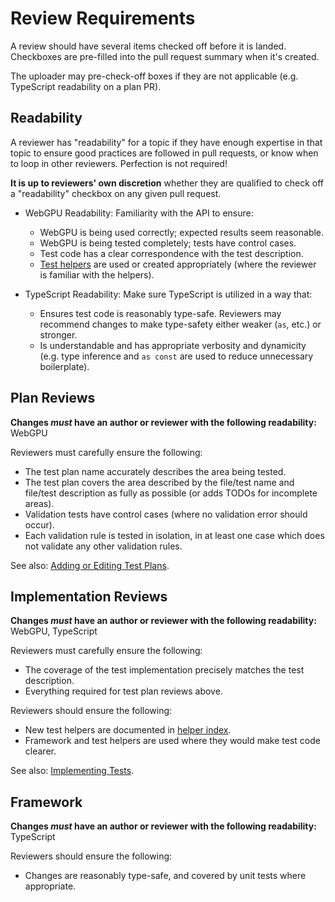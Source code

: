 # Review Requirements

A review should have several items checked off before it is landed.
Checkboxes are pre-filled into the pull request summary when it's created.

The uploader may pre-check-off boxes if they are not applicable
(e.g. TypeScript readability on a plan PR).

## Readability

A reviewer has "readability" for a topic if they have enough expertise in that topic to ensure
good practices are followed in pull requests, or know when to loop in other reviewers.
Perfection is not required!

**It is up to reviewers' own discretion** whether they are qualified to check off a
"readability" checkbox on any given pull request.

- WebGPU Readability: Familiarity with the API to ensure:

    - WebGPU is being used correctly; expected results seem reasonable.
    - WebGPU is being tested completely; tests have control cases.
    - Test code has a clear correspondence with the test description.
    - [Test helpers](./helper_index.txt) are used or created appropriately
      (where the reviewer is familiar with the helpers).

- TypeScript Readability: Make sure TypeScript is utilized in a way that:

    - Ensures test code is reasonably type-safe.
      Reviewers may recommend changes to make type-safety either weaker (`as`, etc.) or stronger.
    - Is understandable and has appropriate verbosity and dynamicity
      (e.g. type inference and `as const` are used to reduce unnecessary boilerplate).

## Plan Reviews

**Changes *must* have an author or reviewer with the following readability:** WebGPU

Reviewers must carefully ensure the following:

- The test plan name accurately describes the area being tested.
- The test plan covers the area described by the file/test name and file/test description
  as fully as possible (or adds TODOs for incomplete areas).
- Validation tests have control cases (where no validation error should occur).
- Each validation rule is tested in isolation, in at least one case which does not validate any
  other validation rules.

See also: [Adding or Editing Test Plans](intro/plans.md).

## Implementation Reviews

**Changes *must* have an author or reviewer with the following readability:** WebGPU, TypeScript

Reviewers must carefully ensure the following:

- The coverage of the test implementation precisely matches the test description.
- Everything required for test plan reviews above.

Reviewers should ensure the following:

- New test helpers are documented in [helper index](./helper_index.txt).
- Framework and test helpers are used where they would make test code clearer.

See also: [Implementing Tests](intro/tests.md).

## Framework

**Changes *must* have an author or reviewer with the following readability:** TypeScript

Reviewers should ensure the following:

- Changes are reasonably type-safe, and covered by unit tests where appropriate.
